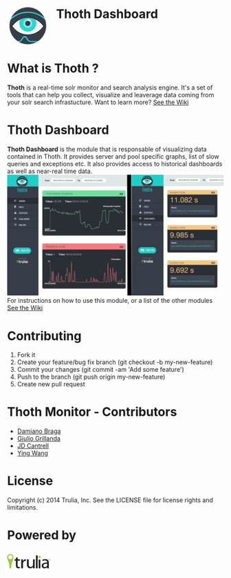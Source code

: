<img align="left" src="img/thoth.png?raw=true">  &nbsp;&nbsp; Thoth Dashboard
======================
<br><br>

What is Thoth ?
=====================
**Thoth** is a real-time solr monitor and search analysis engine. It's a set of tools that can help you collect, visualize and leaverage data coming from your solr search infrastucture.
Want to learn more? [See the Wiki](https://github.com/trulia/thoth/wiki)

Thoth Dashboard
======================
**Thoth Dashboard** is the module that is responsable of visualizing data contained in Thoth. It provides server and pool specific graphs, list of slow queries and exceptions etc. It also provides access to historical dashboards as well as near-real time data. 
<img src="img/thoth-dashboard-schema.png?raw=true"> <br>
For instructions on how to use this module, or a list of the other modules [See the Wiki](https://github.com/trulia/thoth-dashboard/wiki)

Contributing
=======================
1. Fork it
2. Create your feature/bug fix branch (git checkout -b my-new-feature)
3. Commit your changes (git commit -am 'Add some feature')
4. Push to the branch (git push origin my-new-feature)
5. Create new pull request

Thoth Monitor - Contributors
=======================
- [Damiano Braga](https://github.com/dbraga)
- [Giulio Grillanda](https://github.com/ingiulio)
- [JD Cantrell](https://github.com/jdcantrell)
- [Ying Wang](https://dribbble.com/YingSunnyWang)

License
=============
Copyright (c) 2014 Trulia, Inc. See the LICENSE file for license rights and limitations.

Powered by
=============
<img align="left" src="img/powered-trulia-black.png?raw=true">